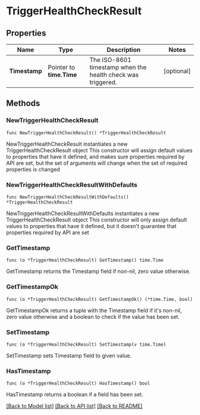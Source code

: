 # TriggerHealthCheckResult

## Properties

Name | Type | Description | Notes
------------ | ------------- | ------------- | -------------
**Timestamp** | Pointer to **time.Time** | The ISO-8601 timestamp when the health check was triggered. | [optional] 

## Methods

### NewTriggerHealthCheckResult

`func NewTriggerHealthCheckResult() *TriggerHealthCheckResult`

NewTriggerHealthCheckResult instantiates a new TriggerHealthCheckResult object
This constructor will assign default values to properties that have it defined,
and makes sure properties required by API are set, but the set of arguments
will change when the set of required properties is changed

### NewTriggerHealthCheckResultWithDefaults

`func NewTriggerHealthCheckResultWithDefaults() *TriggerHealthCheckResult`

NewTriggerHealthCheckResultWithDefaults instantiates a new TriggerHealthCheckResult object
This constructor will only assign default values to properties that have it defined,
but it doesn't guarantee that properties required by API are set

### GetTimestamp

`func (o *TriggerHealthCheckResult) GetTimestamp() time.Time`

GetTimestamp returns the Timestamp field if non-nil, zero value otherwise.

### GetTimestampOk

`func (o *TriggerHealthCheckResult) GetTimestampOk() (*time.Time, bool)`

GetTimestampOk returns a tuple with the Timestamp field if it's non-nil, zero value otherwise
and a boolean to check if the value has been set.

### SetTimestamp

`func (o *TriggerHealthCheckResult) SetTimestamp(v time.Time)`

SetTimestamp sets Timestamp field to given value.

### HasTimestamp

`func (o *TriggerHealthCheckResult) HasTimestamp() bool`

HasTimestamp returns a boolean if a field has been set.


[[Back to Model list]](../README.md#documentation-for-models) [[Back to API list]](../README.md#documentation-for-api-endpoints) [[Back to README]](../README.md)


